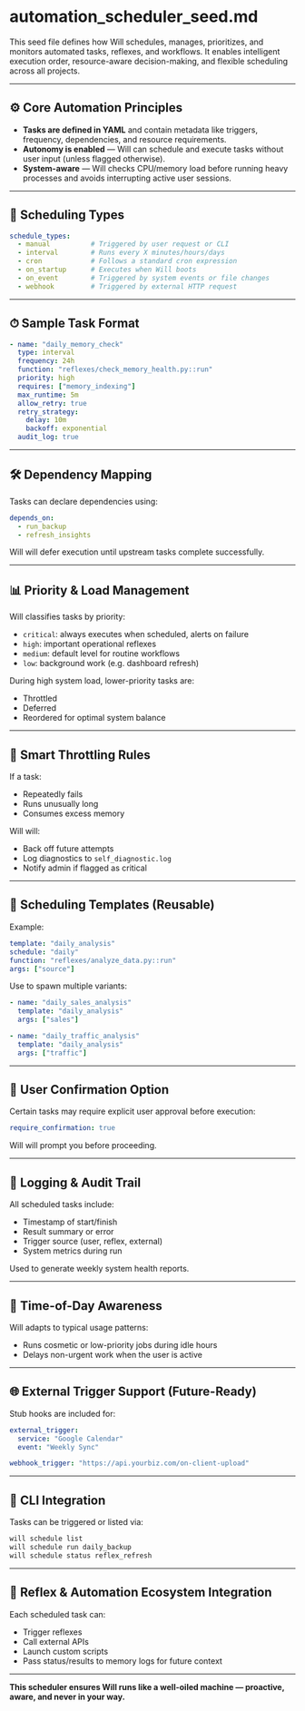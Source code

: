 # automation_scheduler_seed.md

This seed file defines how Will schedules, manages, prioritizes, and monitors automated tasks, reflexes, and workflows. It enables intelligent execution order, resource-aware decision-making, and flexible scheduling across all projects.

---

## ⚙️ Core Automation Principles

- **Tasks are defined in YAML** and contain metadata like triggers, frequency, dependencies, and resource requirements.
- **Autonomy is enabled** — Will can schedule and execute tasks without user input (unless flagged otherwise).
- **System-aware** — Will checks CPU/memory load before running heavy processes and avoids interrupting active user sessions.

---

## 🧠 Scheduling Types

```yaml
schedule_types:
  - manual          # Triggered by user request or CLI
  - interval        # Runs every X minutes/hours/days
  - cron            # Follows a standard cron expression
  - on_startup      # Executes when Will boots
  - on_event        # Triggered by system events or file changes
  - webhook         # Triggered by external HTTP request
```

---

## ⏱ Sample Task Format

```yaml
- name: "daily_memory_check"
  type: interval
  frequency: 24h
  function: "reflexes/check_memory_health.py::run"
  priority: high
  requires: ["memory_indexing"]
  max_runtime: 5m
  allow_retry: true
  retry_strategy:
    delay: 10m
    backoff: exponential
  audit_log: true
```

---

## 🛠️ Dependency Mapping

Tasks can declare dependencies using:

```yaml
depends_on:
  - run_backup
  - refresh_insights
```

Will will defer execution until upstream tasks complete successfully.

---

## 📊 Priority & Load Management

Will classifies tasks by priority:

- `critical`: always executes when scheduled, alerts on failure
- `high`: important operational reflexes
- `medium`: default level for routine workflows
- `low`: background work (e.g. dashboard refresh)

During high system load, lower-priority tasks are:
- Throttled
- Deferred
- Reordered for optimal system balance

---

## 🧽 Smart Throttling Rules

If a task:
- Repeatedly fails
- Runs unusually long
- Consumes excess memory

Will will:
- Back off future attempts
- Log diagnostics to `self_diagnostic.log`
- Notify admin if flagged as critical

---

## 🧰 Scheduling Templates (Reusable)

Example:

```yaml
template: "daily_analysis"
schedule: "daily"
function: "reflexes/analyze_data.py::run"
args: ["source"]
```

Use to spawn multiple variants:

```yaml
- name: "daily_sales_analysis"
  template: "daily_analysis"
  args: ["sales"]

- name: "daily_traffic_analysis"
  template: "daily_analysis"
  args: ["traffic"]
```

---

## 🙋 User Confirmation Option

Certain tasks may require explicit user approval before execution:

```yaml
require_confirmation: true
```

Will will prompt you before proceeding.

---

## 🧾 Logging & Audit Trail

All scheduled tasks include:

- Timestamp of start/finish
- Result summary or error
- Trigger source (user, reflex, external)
- System metrics during run

Used to generate weekly system health reports.

---

## 🧠 Time-of-Day Awareness

Will adapts to typical usage patterns:
- Runs cosmetic or low-priority jobs during idle hours
- Delays non-urgent work when the user is active

---

## 🌐 External Trigger Support (Future-Ready)

Stub hooks are included for:

```yaml
external_trigger:
  service: "Google Calendar"
  event: "Weekly Sync"
```

```yaml
webhook_trigger: "https://api.yourbiz.com/on-client-upload"
```

---

## 🧪 CLI Integration

Tasks can be triggered or listed via:

```bash
will schedule list
will schedule run daily_backup
will schedule status reflex_refresh
```

---

## 🧩 Reflex & Automation Ecosystem Integration

Each scheduled task can:
- Trigger reflexes
- Call external APIs
- Launch custom scripts
- Pass status/results to memory logs for future context

---

**This scheduler ensures Will runs like a well-oiled machine — proactive, aware, and never in your way.**
